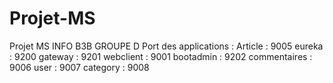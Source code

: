 # Projet-MS
Projet MS INFO B3B GROUPE D
Port des applications : 
  Article : 9005
  eureka : 9200
  gateway : 9201
  webclient : 9001
  bootadmin : 9202
  commentaires : 9006
  user : 9007
  category : 9008

